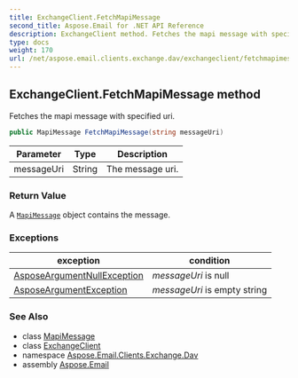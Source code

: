 ```yaml
---
title: ExchangeClient.FetchMapiMessage
second_title: Aspose.Email for .NET API Reference
description: ExchangeClient method. Fetches the mapi message with specified uri
type: docs
weight: 170
url: /net/aspose.email.clients.exchange.dav/exchangeclient/fetchmapimessage/
---
```

## ExchangeClient.FetchMapiMessage method

Fetches the mapi message with specified uri.

```csharp
public MapiMessage FetchMapiMessage(string messageUri)
```

| Parameter | Type | Description |
| --- | --- | --- |
| messageUri | String | The message uri. |

### Return Value

A [`MapiMessage`](../../../aspose.email.mapi/mapimessage/) object contains the message.

### Exceptions

| exception | condition |
| --- | --- |
| [AsposeArgumentNullException](../../../aspose.email/asposeargumentnullexception/) | *messageUri* is null |
| [AsposeArgumentException](../../../aspose.email/asposeargumentexception/) | *messageUri* is empty string |

### See Also

* class [MapiMessage](../../../aspose.email.mapi/mapimessage/)
* class [ExchangeClient](../)
* namespace [Aspose.Email.Clients.Exchange.Dav](../../exchangeclient/)
* assembly [Aspose.Email](../../../)


